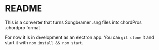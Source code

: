 # README

This is a converter that turns Songbeamer .sng files into chordPros .chordpro format.

For now it is in development as an electron app. You can `git clone` it and start it with `npm install && npm start`.